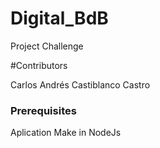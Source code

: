# Digital_BdB
Project Challenge

#Contributors

Carlos Andrés Castiblanco Castro

### Prerequisites

Aplication Make in NodeJs
